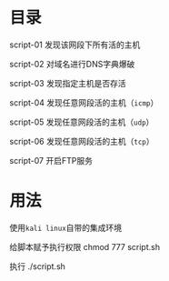 目录
====
script-01 发现该网段下所有活的主机

script-02 对域名进行DNS字典爆破 

script-03 发现指定主机是否存活

script-04 发现任意网段活的主机（`icmp`）

script-05 发现任意网段活的主机（`udp`）

script-06 发现任意网段活的主机（`tcp`）

script-07 开启FTP服务

用法
====
使用`kali linux`自带的集成环境

给脚本赋予执行权限
chmod 777 script.sh 

执行
./script.sh 
